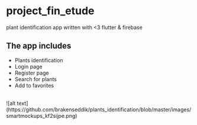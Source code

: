 # project_fin_etude

plant identification app written with <3 flutter & firebase

## The app includes

* Plants identification
* Login page
* Register page
* Search for plants
* Add to favorites
</br>
![alt text](https://github.com/brakenseddik/plants_identification/blob/master/images/smartmockups_kf2sijpe.png)
